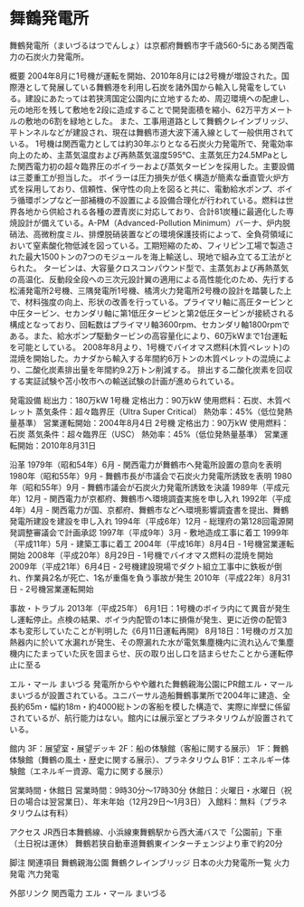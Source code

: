 # 舞鶴発電所

舞鶴発電所（まいづるはつでんしょ）は京都府舞鶴市字千歳560-5にある関西電力の石炭火力発電所。

概要
2004年8月に1号機が運転を開始、2010年8月には2号機が増設された。国際港として発展している舞鶴港を利用し石炭を諸外国から輸入し発電をしている。建設にあたっては若狭湾国定公園内に立地するため、周辺環境への配慮し、元の地形を残して敷地を2段に造成することで開発面積を縮小、62万平方メートルの敷地の6割を緑地とした。
また、工事用道路として舞鶴クレインブリッジ、平トンネルなどが建設され、現在は舞鶴市道大波下浦入線として一般供用されている。
1号機は関西電力としては約30年ぶりとなる石炭火力発電所で、発電効率向上のため、主蒸気温度および再熱蒸気温度595℃、主蒸気圧力24.5MPaとした関西電力初の超々臨界圧のボイラーおよび蒸気タービンを採用した。主要設備は三菱重工が担当した。
ボイラーは圧力損失が低く構造が簡素な垂直管火炉方式を採用しており、信頼性、保守性の向上を図ると共に、電動給水ポンプ、ボイラ循環ポンプなど一部補機の不設置による設備合理化が行われている。燃料は世界各地から供給される各種の瀝青炭に対応しており、合計81炭種に最適化した専焼設計が備えている。A-PM（Advanced-Pollution Minimum）バーナ、炉内脱硝法、高微粉度ミル、排煙脱硝装置などの環境保護技術によって、全負荷領域において窒素酸化物低減を図っている。工期短縮のため、フィリピン工場で製造された最大1500トンの7つのモジュールを海上輸送し、現地で組み立てる工法がとられた。
タービンは、大容量クロスコンパウンド型で、主蒸気および再熱蒸気の高温化、反動段全段への三次元設計翼の適用による高性能化のため、先行する松浦発電所2号機、三隅発電所1号機、橘湾火力発電所2号機の設計を踏襲した上で、材料強度の向上、形状の改善を行っている。プライマリ軸に高圧タービンと中圧タービン、セカンダリ軸に第1低圧タービンと第2低圧タービンが接続される構成となっており、回転数はプライマリ軸3600rpm、セカンダリ軸1800rpmである。また、給水ポンプ駆動タービンの高容量化により、60万kWまで1台運転を可能としている。
2008年8月より、1号機でバイオマス燃料(木質ペレット)の混焼を開始した。カナダから輸入する年間約6万トンの木質ペレットの混焼により、二酸化炭素排出量を年間約9.2万トン削減する。
排出する二酸化炭素を回収する実証試験や苫小牧市への輸送試験の計画が進められている。

発電設備
総出力：180万kW
1号機
定格出力：90万kW
使用燃料：石炭、木質ペレット
蒸気条件：超々臨界圧（Ultra Super Critical）
熱効率：45%（低位発熱量基準）
営業運転開始：2004年8月4日
2号機
定格出力：90万kW
使用燃料：石炭
蒸気条件：超々臨界圧（USC）
熱効率：45%（低位発熱量基準）
営業運転開始：2010年8月31日

沿革
1979年（昭和54年）6月 - 関西電力が舞鶴市へ発電所設置の意向を表明
1980年（昭和55年）9月 - 舞鶴市長が市議会で石炭火力発電所誘致を表明
1980年（昭和55年）9月 - 舞鶴市議会が石炭火力発電所誘致を決議
1989年（平成元年）12月 - 関西電力が京都府、舞鶴市へ環境調査実施を申し入れ
1992年（平成4年）4月 - 関西電力が国、京都府、舞鶴市などへ環境影響調査書を提出、舞鶴発電所建設を建設を申し入れ
1994年（平成6年）12月 - 総理府の第128回電源開発調整審議会で計画承認
1997年（平成9年）3月 - 敷地造成工事に着工
1999年（平成11年）5月 - 建築工事に着工
2004年（平成16年）8月4日 - 1号機営業運転開始
2008年（平成20年）8月29日 - 1号機でバイオマス燃料の混焼を開始
2009年（平成21年）6月4日 - 2号機建設現場でダクト組立工事中に鉄板が倒れ、作業員2名が死亡、1名が重傷を負う事故が発生
2010年（平成22年）8月31日 - 2号機営業運転開始

事故・トラブル
2013年（平成25年）
6月1日：1号機のボイラ内にて異音が発生し運転停止。点検の結果、ボイラ内配管の1本に損傷が発生、更に近傍の配管3本も変形していたことが判明した《6月11日運転再開》
8月18日：1号機のガス加熱器内に於いて水漏れが発生、その際漏れた水が電気集塵機内に流れ込んで集塵機内にたまっていた灰を固まらせ、灰の取り出し口を詰まらせたことから運転停止に至る

エル・マール まいづる
発電所からやや離れた舞鶴親海公園にPR館エル・マール まいづるが設置されている。ユニバーサル造船舞鶴事業所で2004年に建造、全長約65m・幅約18m・約4000総トンの客船を模した構造で、実際に岸壁に係留されているが、航行能力はない。館内には展示室とプラネタリウムが設置されている。

館内
3F：展望室・展望デッキ
2F：船の体験館（客船に関する展示）
1F：舞鶴体験館（舞鶴の風土・歴史に関する展示）、プラネタリウム
B1F：エネルギー体験館（エネルギー資源、電力に関する展示）

営業時間・休館日
営業時間：9時30分～17時30分
休館日：火曜日・水曜日（祝日の場合は翌営業日）、年末年始（12月29日～1月3日）
入館料：無料（プラネタリウムは有料）

アクセス
JR西日本舞鶴線、小浜線東舞鶴駅から西大浦バスで「公園前」下車（土日祝は運休）
舞鶴若狭自動車道舞鶴東インターチェンジより車で約20分

脚注
関連項目
舞鶴親海公園
舞鶴クレインブリッジ
日本の火力発電所一覧
火力発電
汽力発電

外部リンク
関西電力
エル・マール まいづる